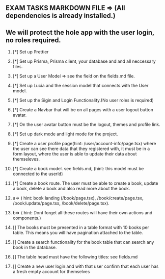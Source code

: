 ## EXAM TASKS MARKDOWN FILE => (All dependencies is already installed.)

## We will protect the hole app with the user login, no roles required.

1.  [*] Set up Prettier

2.  [*] Set up Prisma, Prisma client, your database and and all neccessary files.

3.  [*] Set up a User Model => see the field on the fields.md file.

4.  [*] Set up Lucia and the session model that connects with the User model.

5.  [*] Set up the Sigin and Login Functionality.(No user roles is required)

6.  [*] Create a Navbar that will be on all pages with a user logout button
    avatar.

7.  [*] On the user avatar button must be the logout, themes and profile link.

8.  [*] Set up dark mode and light mode for the project.

9.  [*] Create a user profile page(hint: /user/account-info/page.tsx) where the
    user can see there data that they registered with, it must be in a form
    layout, where the user is able to update their data about themseleves.

10. [*] Create a book model. see fields.md, (hint: this model must be connected
    to the userId)

11. [*] Create a book route. The user must be able to create a book, update a
    book, delete a book and also read more about the book.

12. a=> ( hint: book landing (/book/page.tsx), /book/create/page.tsx,
    /book/update/page.tsx, /book/delete/page.tsx).

13. b=> ( hint: Dont forget all these routes will have their own actions and
    components.)

14. [] The books must be presented in a table format with 10 books per table.
    This means you will have pagination attached to the table.

15. [] Create a search functionality for the book table that can search any book
    in the database.

16. [] The table head must have the following titles: see fields.md

17. [] Create a new user login and with that user confirm that each user has a
    fresh empty account for themselves


